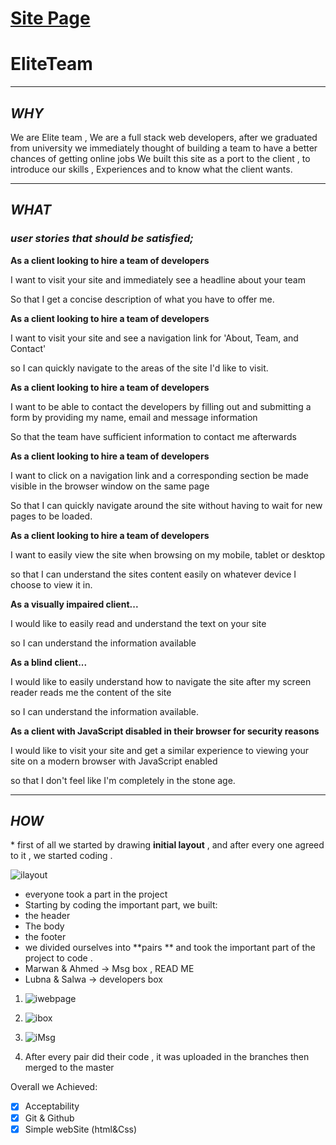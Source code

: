 # [Site Page](https://facg5.github.io/EliteTeam/)


# EliteTeam
***

## **_WHY_**
We are Elite team , We are a full stack web developers, after we graduated from university we immediately thought of building a team  to have a better chances of getting online jobs We built this site as a port to the client , to introduce our skills , Experiences and to know what the client wants.
___
## **_WHAT_**

### **_user stories that should be satisfied;_**

**As a client looking to hire a team of developers**

I want to visit your site and immediately see a headline about your team

So that I get a concise description of what you have to offer me.

**As a client looking to hire a team of developers**

I want to visit your site and see a navigation link for 'About, Team, and Contact'

so I can quickly navigate to the areas of the site I'd like to visit.

**As a client looking to hire a team of developers**

I want to be able to contact the developers by filling out and submitting a form by providing my name, email and message information

So that the team have sufficient information to contact me afterwards

**As a client looking to hire a team of developers**

I want to click on a navigation link and a corresponding section be made visible in the browser window on the same page

So that I can quickly navigate around the site without having to wait for new pages to be loaded.

**As a client looking to hire a team of developers**

I want to easily view the site when browsing on my mobile, tablet or desktop

so that I can understand the sites content easily on whatever device I choose to view it in.

**As a visually impaired client...**

I would like to easily read and understand the text on your site

so I can understand the information available

**As a blind client...**

I would like to easily understand how to navigate the site after my screen reader reads me the content of the site

so I can understand the information available.

**As a client with JavaScript disabled in their browser for security reasons**

I would like to visit your site and get a similar experience to viewing your site on a modern browser with JavaScript enabled

so that I don't feel like I'm completely in the stone age.
___

## _**HOW**_
\* first of all we started by drawing **initial layout** , and after every one agreed to it , we started coding .

![ilayout](https://files.gitter.im/MarwanElkhoudary/MSkS/3.jpg)

* everyone took a part in the project
* Starting by coding the important part, we built:
 * the header
 * The body  
 * the footer
* we divided ourselves into **pairs **  and took the important part of the project to code .
 * Marwan & Ahmed  -> Msg box , READ ME
 * Lubna & Salwa   -> developers box

 1. ![iwebpage](https://files.gitter.im/SalwaMugh/hGm1/Screenshot-from-2018-07-04-09-56-24.png)

 1. ![ibox](https://files.gitter.im/lubnaabd/sjTl/team.png)

 1. ![iMsg](https://files.gitter.im/MarwanElkhoudary/8NjF/contactUs.png)

 1. After every pair did their code , it was uploaded in the branches then merged to the master


Overall we Achieved:
 * [x] Acceptability
 * [x] Git & Github
 * [x] Simple webSite (html&Css)